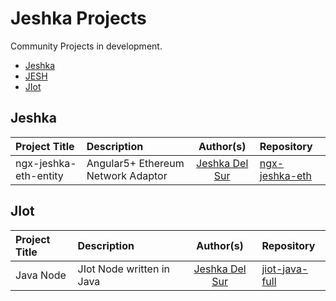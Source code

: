 #  Jeshka Projects
Community Projects in development.

- [Jeshka](#Jeshka)
- [JESH](#JESH)
- [JIot](#JIot)

## Jeshka
Project Title | Description | Author(s) | Repository
:-- | :-- | :--: | :--
ngx-jeshka-eth-entity | Angular5+ Ethereum Network Adaptor | [Jeshka Del Sur](https://github.com/user/Rainbow-Unicorn-Oo) | [ngx-jeshka-eth](https://github.com/user/Rainbow-Unicorn-Oo/ngx-jeshka-eth)


## JIot
Project Title | Description | Author(s) | Repository
:-- | :-- | :--: | :--
Java Node | JIot Node written in Java | [Jeshka Del Sur](https://github.com/user/Rainbow-Unicorn-Oo) | [jiot-java-full](https://github.com/user/Rainbow-Unicorn-Oo/jiot-java-full)
